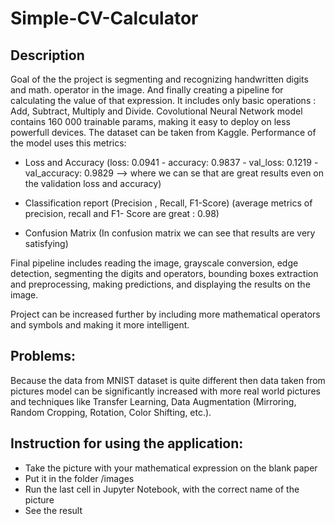# Simple-CV-Calculator
 
## Description

Goal of the the project is segmenting and recognizing handwritten digits and math. operator in the image. And finally creating a pipeline for calculating the value of that expression. It includes only basic operations : Add, Subtract, Multiply and Divide.
Covolutional Neural Network model contains 160 000 trainable params, making it easy to deploy on less powerfull devices. 
The dataset can be taken from Kaggle.
Performance of the model uses this metrics:
-	Loss and Accuracy
(loss: 0.0941 - accuracy: 0.9837 - val_loss: 0.1219 - val_accuracy: 0.9829 –> where we can se that are great results even on the validation loss and accuracy)

-	Classification report (Precision , Recall, F1-Score)
(average metrics of precision, recall and F1- Score are great : 0.98)
-	Confusion Matrix
(In confusion matrix we can see that results are very satisfying)

Final pipeline includes reading the image, grayscale conversion, edge detection, segmenting the digits and operators, bounding boxes extraction and preprocessing, making predictions, and displaying the results on the image.

Project can be increased further by including more mathematical operators and symbols and making it more intelligent.

## Problems: 
Because the data from MNIST dataset is quite different then data taken from pictures model can be significantly increased with more real world pictures and techniques like Transfer Learning, Data Augmentation (Mirroring, Random Cropping, Rotation, Color Shifting, etc.).

## Instruction for using the application:
-	Take the picture with your mathematical expression on the blank paper
-	Put it in the folder /images
-	Run the last cell in Jupyter Notebook, with the correct name of the picture
-	See the result
